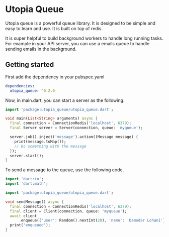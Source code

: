 # Utopia Queue

Utopia queue is a powerful queue library. It is designed to be simple and easy to learn and use. It is built on top of redis.

It is super helpful to build background workers to handle long running tasks. For example in your API server, you can use a emails queue to handle sending emails in the background.

## Getting started

First add the dependency in your pubspec.yaml

```yaml
dependencies:
  utopia_queue: ^0.2.0
```

Now, in main.dart, you can start a server as the following.

```dart
import 'package:utopia_queue/utopia_queue.dart';

void main(List<String> arguments) async {
  final connection = ConnectionRedis('localhost', 6379);
  final Server server = Server(connection, queue: 'myqueue');

  server.job().inject('message').action((Message message) {
    print(message.toMap());
    // Do something with the message
  });
  server.start();
}

```

To send a message to the queue, use the following code.

```dart
import 'dart:io';
import 'dart:math';

import 'package:utopia_queue/utopia_queue.dart';

void sendMessage() async {
  final connection = ConnectionRedis('localhost', 6379);
  final client = Client(connection, queue: 'myqueue');
  await client
      .enqueue({'user': Random().nextInt(20), 'name': 'Damodar Lohani'});
  print('enqueued');
}
```

